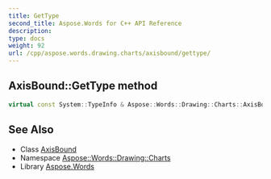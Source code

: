 ```yaml
---
title: GetType
second_title: Aspose.Words for C++ API Reference
description: 
type: docs
weight: 92
url: /cpp/aspose.words.drawing.charts/axisbound/gettype/
---
```

## AxisBound::GetType method




```cpp
virtual const System::TypeInfo & Aspose::Words::Drawing::Charts::AxisBound::GetType() const override
```

## See Also

* Class [AxisBound](../)
* Namespace [Aspose::Words::Drawing::Charts](../../)
* Library [Aspose.Words](../../../)

